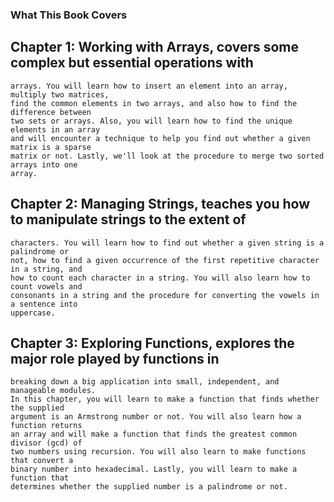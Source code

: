### What This Book Covers
    
 ## Chapter 1: Working with Arrays, covers some complex but essential operations with
    arrays. You will learn how to insert an element into an array, multiply two matrices,
    find the common elements in two arrays, and also how to find the difference between
    two sets or arrays. Also, you will learn how to find the unique elements in an array
    and will encounter a technique to help you find out whether a given matrix is a sparse
    matrix or not. Lastly, we'll look at the procedure to merge two sorted arrays into one 
    array.

## Chapter 2: Managing Strings, teaches you how to manipulate strings to the extent of 
    characters. You will learn how to find out whether a given string is a palindrome or
    not, how to find a given occurrence of the first repetitive character in a string, and 
    how to count each character in a string. You will also learn how to count vowels and
    consonants in a string and the procedure for converting the vowels in a sentence into
    uppercase.

## Chapter 3: Exploring Functions, explores the major role played by functions in
    breaking down a big application into small, independent, and manageable modules.
    In this chapter, you will learn to make a function that finds whether the supplied
    argument is an Armstrong number or not. You will also learn how a function returns
    an array and will make a function that finds the greatest common divisor (gcd) of 
    two numbers using recursion. You will also learn to make functions that convert a 
    binary number into hexadecimal. Lastly, you will learn to make a function that 
    determines whether the supplied number is a palindrome or not.
